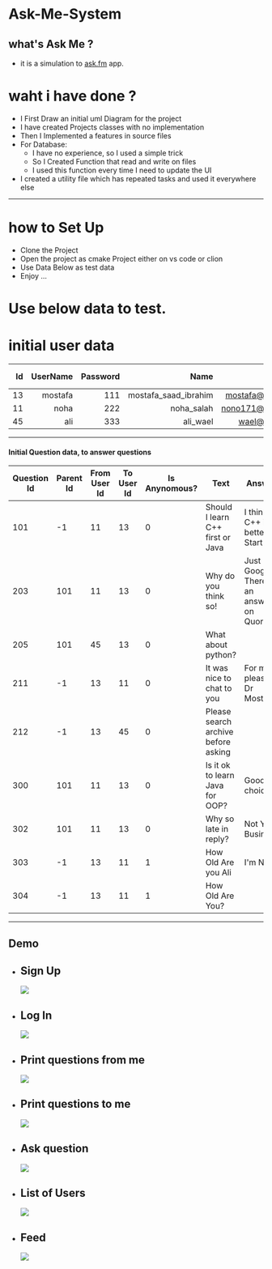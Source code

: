 
# Ask-Me-System
## what's Ask Me ?
* it is a simulation to [ask.fm](https://ask.fm/) app.

# waht i have done ? 
* I First Draw an initial uml Diagram for the project
* I have created Projects classes with no implementation
* Then I Implemented a features in source files
* For Database:
    * I have no experience, so I used a simple trick
    * So I Created Function that read and write on files
    * I used this function every time I need to update the UI
* I created a utility file which has repeated tasks and used it everywhere else
---

# how to Set Up
* Clone the Project
* Open the project as cmake Project either on vs code or clion
* Use Data Below as test data
* Enjoy ...

# Use below data to test.

# initial user data
| Id | UserName | Password |       Name           |     Email         | Allow Anynomous |
|----:| --------:| --------:| --------------------:|------------------:|---------------:|
| 13 | mostafa  | 111      | mostafa_saad_ibrahim | mostafa@gmail.com |  1              |
| 11 | noha     | 222      | noha_salah           | nono171@gmail.com |  0              |
| 45 | ali      | 333      | ali_wael             | wael@gmail.com    |  0              |
---

#### Initial Question data, to answer questions

| Question Id | Parent Id | From User Id | To User Id | Is Anynomous? | Text | Answer |
| ----------- | --------- | ------------ | ---------- | ------------- | ---- | ------ |
|101 | -1 | 11 | 13 | 0 | Should I learn C++ first or Java |  I think C++ is a better Start|
|203 | 101 | 11 | 13 | 0 | Why do you think so! |  Just Google. There is an answer on Quora.|
|205 | 101 | 45 | 13 | 0 | What about python? | |
|211 | -1 | 13 | 11 | 0 | It was nice to chat to you |  For my pleasure Dr Mostafa|
|212 | -1 | 13 | 45 | 0 | Please search archive before asking | |
|300 | 101 | 11 | 13 | 0 | Is it ok to learn Java for OOP? |  Good choice|
|302 | 101 | 11 | 13 | 0 | Why so late in reply? | Not Your Business|
|303 | -1 | 13 | 11 | 1 | How Old Are you Ali | I'm Noha|
|304 | -1 | 13 | 11 | 1 | How Old Are You? | |
-----


## Demo
  * ## Sign Up
    
       <img src="https://github.com/EslamAbdelwahid/AskMeSystem/blob/master/images/answer%20question.png">

  * ## Log In

      <img src="https://github.com/EslamAbdelwahid/AskMeSystem/blob/master/images/log%20in.png">

  * ## Print questions from me

      <img src="https://github.com/EslamAbdelwahid/AskMeSystem/blob/master/images/questions%20from%20me.png">

  * ## Print questions to me

      <img src="https://github.com/EslamAbdelwahid/AskMeSystem/blob/master/images/questions%20to%20me.png">    

  * ## Ask question
    <img src="https://github.com/EslamAbdelwahid/AskMeSystem/blob/master/images/ask%20question.png"> 

  * ## List of Users
    <img src="https://github.com/EslamAbdelwahid/AskMeSystem/blob/master/images/list%20users.png"> 
  * ## Feed
    <img src="https://github.com/EslamAbdelwahid/AskMeSystem/blob/master/images/feed.png">
      
       


    
